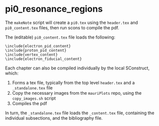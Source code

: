 # pi0_resonance_regions


The `makeNote` script will create a `pi0.tex` using the 
`header.tex` and `pi0_content.tex` files, then run scons to compile the pdf.

The  (editable) `pi0_content.tex` file loads the following:

```
\include{electron_pid_content}
\include{proton_pid_content}
\include{vertex_content}
\include{electron_fiducial_content}
```
 

Each chapter can also be compiled individually by the local SConstruct, which:

1. Forms a tex file, typically from the top level `header.tex` and a 
`_standalone.tex` file
2. Copy the necessary images from the `mauriPlots` repo, 
using the `copy_images.sh` script
3. Compiles the pdf 

In turn, the `_standalone.tex` file loads the `_content.tex` file,
containing the individual subsections, and the bibliography file.
